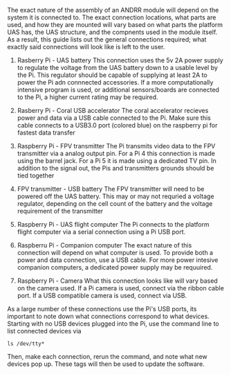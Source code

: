 The exact nature of the assembly of an ANDRR module will depend on the system it is connected to. The exact connection locations, what parts are used, and how they are mounted will vary based on what parts the platform UAS has, the UAS structure, and the compnents used in the module itself. As a result, this guide lists out the general connections required; what exactly said connections will look like is left to the user.

1. Rasberry Pi - UAS battery 
  This connection uses the 5v 2A power supply to regulate the voltage from the UAS battery down to a usable level by the Pi. This regulator should be capable of supplying at least 2A to power the Pi adn connnected accessories. If a more computationally intensive program is used, or additional sensors/boards are connected to the Pi, a higher current rating may be required.

2. Rasberry Pi - Coral USB accelerator
  The coral accelerator recieves power and data via a USB cable connected to the Pi. Make sure this cable connects to a USB3.0 port (colored blue) on the raspberry pi for fastest data transfer

3. Raspberry Pi - FPV transmitter
  The Pi transmits video data to the FPV transmitter via a analog output pin. For a Pi 4 this connection is made using the barrel jack. For a Pi 5 it is made using a dedicated TV pin. In addition to the signal out, the Pis and transmitters grounds should be tied together

4. FPV transmitter - USB battery
  The FPV transmitter will need to be powered off the UAS battery. This may or may not requried a voltage regulator, depending on the cell count of the battery and the voltage requirement of the transmitter

5. Raspberry Pi - UAS flight computer
   The Pi connects to the platform flight computer via a serial connection using a Pi USB port.

6. Raspberru Pi - Companion computer
   The exact nature of this connection will depend on what computer is used. To provide both a power and data connection, use a USB cable. For more power intesive companion computers, a dedicated power supply may be requuired.

7. Raspberry Pi - Camera
   What this connection looks like will vary based on the camera used. If a Pi camera is used, connect via the ribbon cable port. If a USB compatible camera is used, connect via USB.

As a large number of these connections use the Pi's USB ports, its important to note down what connections correspond to what devices. Starting with no USB devices plugged into the Pi, use the command line to list connected devices via
```
ls /dev/tty*
```
Then, make each connection, rerun the command, and note what new devices pop up. These tags will then be used to update the software.
